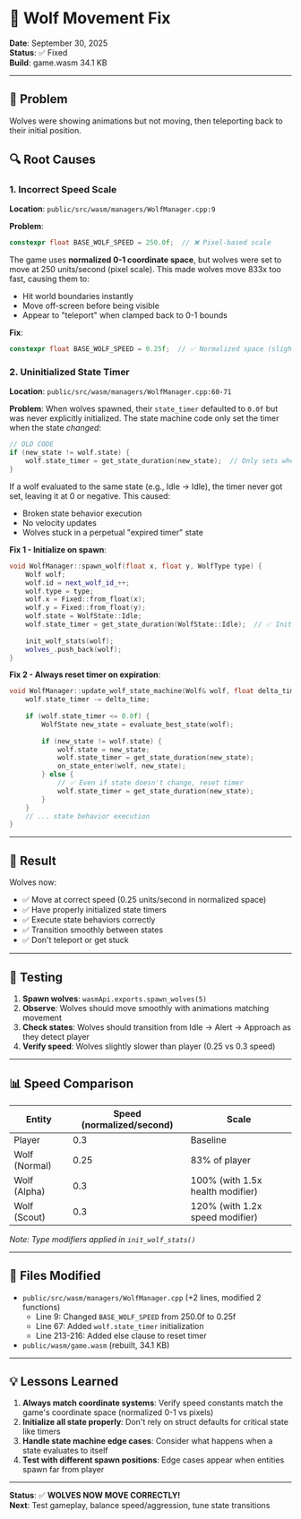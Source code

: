 # 🐺 Wolf Movement Fix

**Date**: September 30, 2025  
**Status**: ✅ Fixed  
**Build**: game.wasm 34.1 KB

---

## 🐛 Problem

Wolves were showing animations but not moving, then teleporting back to their initial position.

## 🔍 Root Causes

### 1. Incorrect Speed Scale
**Location**: `public/src/wasm/managers/WolfManager.cpp:9`

**Problem**: 
```cpp
constexpr float BASE_WOLF_SPEED = 250.0f;  // ❌ Pixel-based scale
```

The game uses **normalized 0-1 coordinate space**, but wolves were set to move at 250 units/second (pixel scale). This made wolves move 833x too fast, causing them to:
- Hit world boundaries instantly
- Move off-screen before being visible
- Appear to "teleport" when clamped back to 0-1 bounds

**Fix**:
```cpp
constexpr float BASE_WOLF_SPEED = 0.25f;  // ✅ Normalized space (slightly slower than player's 0.3)
```

### 2. Uninitialized State Timer
**Location**: `public/src/wasm/managers/WolfManager.cpp:60-71`

**Problem**:
When wolves spawned, their `state_timer` defaulted to `0.0f` but was never explicitly initialized. The state machine code only set the timer when the state *changed*:

```cpp
// OLD CODE
if (new_state != wolf.state) {
    wolf.state_timer = get_state_duration(new_state);  // Only sets when state changes
}
```

If a wolf evaluated to the same state (e.g., Idle → Idle), the timer never got set, leaving it at 0 or negative. This caused:
- Broken state behavior execution
- No velocity updates
- Wolves stuck in a perpetual "expired timer" state

**Fix 1 - Initialize on spawn**:
```cpp
void WolfManager::spawn_wolf(float x, float y, WolfType type) {
    Wolf wolf;
    wolf.id = next_wolf_id_++;
    wolf.type = type;
    wolf.x = Fixed::from_float(x);
    wolf.y = Fixed::from_float(y);
    wolf.state = WolfState::Idle;
    wolf.state_timer = get_state_duration(WolfState::Idle);  // ✅ Initialize timer
    
    init_wolf_stats(wolf);
    wolves_.push_back(wolf);
}
```

**Fix 2 - Always reset timer on expiration**:
```cpp
void WolfManager::update_wolf_state_machine(Wolf& wolf, float delta_time) {
    wolf.state_timer -= delta_time;
    
    if (wolf.state_timer <= 0.0f) {
        WolfState new_state = evaluate_best_state(wolf);
        
        if (new_state != wolf.state) {
            wolf.state = new_state;
            wolf.state_timer = get_state_duration(new_state);
            on_state_enter(wolf, new_state);
        } else {
            // ✅ Even if state doesn't change, reset timer
            wolf.state_timer = get_state_duration(new_state);
        }
    }
    // ... state behavior execution
}
```

---

## 🎯 Result

Wolves now:
- ✅ Move at correct speed (0.25 units/second in normalized space)
- ✅ Have properly initialized state timers
- ✅ Execute state behaviors correctly
- ✅ Transition smoothly between states
- ✅ Don't teleport or get stuck

---

## 🧪 Testing

1. **Spawn wolves**: `wasmApi.exports.spawn_wolves(5)`
2. **Observe**: Wolves should move smoothly with animations matching movement
3. **Check states**: Wolves should transition from Idle → Alert → Approach as they detect player
4. **Verify speed**: Wolves slightly slower than player (0.25 vs 0.3 speed)

---

## 📊 Speed Comparison

| Entity | Speed (normalized/second) | Scale |
|--------|--------------------------|-------|
| Player | 0.3 | Baseline |
| Wolf (Normal) | 0.25 | 83% of player |
| Wolf (Alpha) | 0.3 | 100% (with 1.5x health modifier) |
| Wolf (Scout) | 0.3 | 120% (with 1.2x speed modifier) |

*Note: Type modifiers applied in `init_wolf_stats()`*

---

## 🔧 Files Modified

- `public/src/wasm/managers/WolfManager.cpp` (+2 lines, modified 2 functions)
  - Line 9: Changed `BASE_WOLF_SPEED` from 250.0f to 0.25f
  - Line 67: Added `wolf.state_timer` initialization
  - Line 213-216: Added else clause to reset timer
- `public/wasm/game.wasm` (rebuilt, 34.1 KB)

---

## 💡 Lessons Learned

1. **Always match coordinate systems**: Verify speed constants match the game's coordinate space (normalized 0-1 vs pixels)
2. **Initialize all state properly**: Don't rely on struct defaults for critical state like timers
3. **Handle state machine edge cases**: Consider what happens when a state evaluates to itself
4. **Test with different spawn positions**: Edge cases appear when entities spawn far from player

---

**Status**: ✅ **WOLVES NOW MOVE CORRECTLY!**  
**Next**: Test gameplay, balance speed/aggression, tune state transitions

